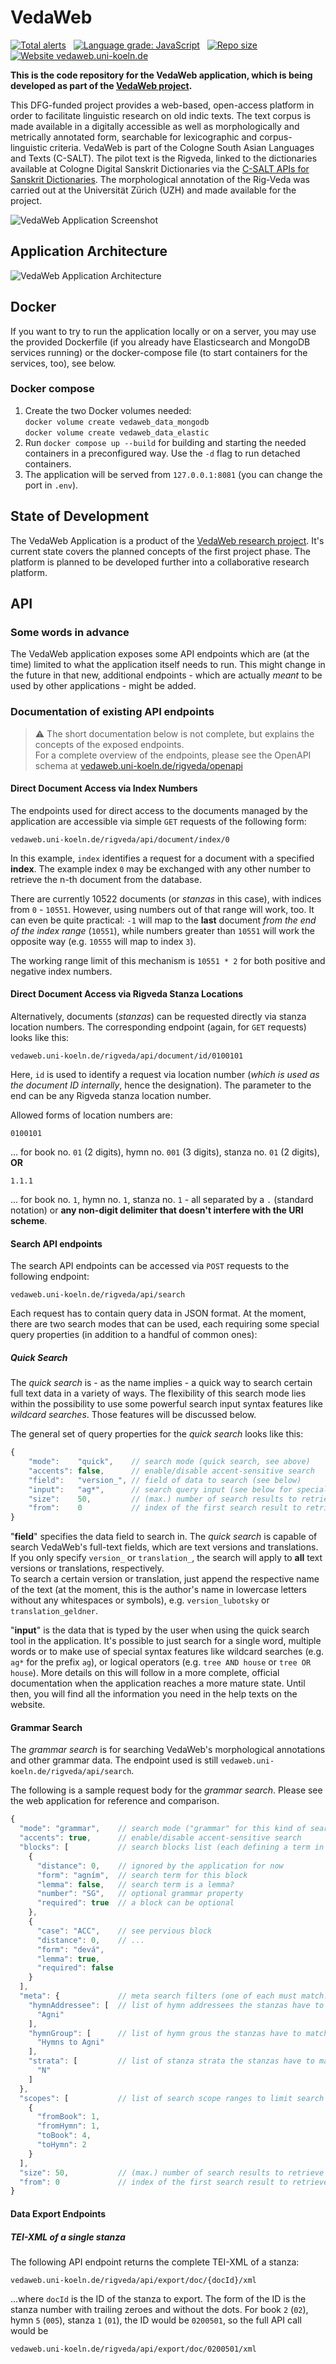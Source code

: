 # VedaWeb <!-- omit in toc -->

[![Total alerts](https://img.shields.io/lgtm/alerts/g/VedaWebPlatform/vedaweb.svg?logo=lgtm&logoWidth=18)](https://lgtm.com/projects/g/VedaWebPlatform/vedaweb/alerts/)
&nbsp;
[![Language grade: JavaScript](https://img.shields.io/lgtm/grade/javascript/g/VedaWebPlatform/vedaweb.svg?logo=lgtm&logoWidth=18)](https://lgtm.com/projects/g/VedaWebPlatform/vedaweb/context:javascript)
&nbsp;
[![Repo size](https://img.shields.io/github/repo-size/VedaWebPlatform/vedaweb.svg?label=Repo%20size)](https://github.com/VedaWebPlatform/vedaweb)
&nbsp;
[![Website vedaweb.uni-koeln.de](https://img.shields.io/website-up-down-green-red/http/vedaweb.uni-koeln.de.svg)](http://vedaweb.uni-koeln.de/)


**This is the code repository for the VedaWeb application, which is being developed as part of the [VedaWeb project](https://vedaweb.uni-koeln.de/).**

This DFG-funded project provides a web-based, open-access platform in order to facilitate linguistic research on old indic texts. The text corpus is made available in a digitally accessible as well as morphologically and metrically annotated form, searchable for lexicographic and corpus-linguistic criteria. VedaWeb is part of the Cologne South Asian Languages and Texts (C-SALT).
The pilot text is the Rigveda, linked to the dictionaries available at Cologne Digital Sanskrit Dictionaries via the [C-SALT APIs for Sanskrit Dictionaries](https://cceh.github.io/c-salt_sanskrit_api/index.html). The morphological annotation of the Rig-Veda was carried out at the Universität Zürich (UZH) and made available for the project. 

![VedaWeb Application Screenshot](doc/assets/screenshot.png)  


## Application Architecture

![VedaWeb Application Architecture](doc/assets/architecture.png)


## Docker

If you want to try to run the application locally or on a server, you may use the provided Dockerfile (if you already have Elasticsearch and MongoDB services running) or the docker-compose file (to start containers for the services, too), see below.

### Docker compose

1. Create the two Docker volumes needed:  
   `docker volume create vedaweb_data_mongodb`  
   `docker volume create vedaweb_data_elastic`
2. Run `docker compose up --build` for building and starting the needed containers in a preconfigured way. Use the `-d` flag to run detached containers.
3. The application will be served from `127.0.0.1:8081` (you can change the port in `.env`).

## State of Development
The VedaWeb Application is a product of the [VedaWeb research project](https://vedaweb.uni-koeln.de). It's current state covers the planned concepts of the first project phase. The platform is planned to be developed further into a collaborative research platform.


## API

### Some words in advance
The VedaWeb application exposes some API endpoints which are (at the time) limited to what the application itself needs to run. This might change in the future in that new, additional endpoints - which are actually *meant* to be used by other applications - might be added.


### Documentation of existing API endpoints

> :warning: The short documentation below is not complete, but explains the concepts of the exposed endpoints.  
> For a complete overview of the endpoints, please see the OpenAPI schema at [vedaweb.uni-koeln.de/rigveda/openapi](https://vedaweb.uni-koeln.de/rigveda/openapi)

#### Direct Document Access via Index Numbers
The endpoints used for direct access to the documents managed by the application are accessible via simple `GET` requests of the following form:

```
vedaweb.uni-koeln.de/rigveda/api/document/index/0
```

In this example, `index` identifies a request for a document with a specified **index**. The example index `0` may be exchanged with any other number to retrieve the n-th document from the database.

There are currently 10522 documents (or *stanzas* in this case), with indices from `0` - `10551`. However, using numbers out of that range will work, too. It can even be quite practical: `-1` will map to the **last** document *from the end of the index range* (`10551`), while numbers greater than `10551` will work the opposite way (e.g. `10555` will map to index `3`).

The working range limit of this mechanism is `10551 * 2` for both positive and negative index numbers.

#### Direct Document Access via Rigveda Stanza Locations
Alternatively, documents (*stanzas*) can be requested directly via stanza location numbers. The corresponding endpoint (again, for `GET` requests) looks like this:

```
vedaweb.uni-koeln.de/rigveda/api/document/id/0100101
```

Here, `id` is used to identify a request via location number (*which is used as the document ID internally*, hence the designation). The parameter to the end can be any Rigveda stanza location number.

Allowed forms of location numbers are:

```
0100101
```
... for book no. `01` (2 digits), hymn no. `001` (3 digits), stanza no. `01` (2 digits), **OR**

```
1.1.1
```
... for book no. `1`, hymn no. `1`, stanza no. `1` - all separated by a `.` (standard notation) or **any non-digit delimiter that doesn't interfere with the URI scheme**.

#### Search API endpoints
The search API endpoints can be accessed via `POST` requests to the following endpoint:

```
vedaweb.uni-koeln.de/rigveda/api/search
```

Each request has to contain query data in JSON format. At the moment, there are two search modes that can be used, each requiring some special query properties (in addition to a handful of common ones):

##### Quick Search
The *quick search* is - as the name implies - a quick way to search certain full text data in a variety of ways. The flexibility of this search mode lies within the possibility to use some powerful search input syntax features like *wildcard searches*. Those features will be discussed below.

The general set of query properties for the *quick search* looks like this:

``` js
{
    "mode":    "quick",    // search mode (quick search, see above)
    "accents": false,      // enable/disable accent-sensitive search
    "field":   "version_", // field of data to search (see below)
    "input":   "ag*",      // search query input (see below for special syntax)
    "size":    50,         // (max.) number of search results to retrieve
    "from":    0           // index of the first search result to retrieve
}
```

"**field**" specifies the data field to search in. The *quick search* is capable of search VedaWeb's full-text fields, which are text versions and translations. If you only specify `version_` or `translation_`, the search will apply to **all** text versions or translations, respectively.  
To search a certain version or translation, just append the respective name of the text (at the moment, this is the author's name in lowercase letters without any whitespaces or symbols), e.g. `version_lubotsky` or `translation_geldner`.

"**input**" is the data that is typed by the user when using the quick search tool in the application. It's possible to just search for a single word, multiple words or to make use of special syntax features like wildcard searches (e.g. `ag*` for the prefix `ag`), or logical operators (e.g. `tree AND house` or `tree OR house`). More details on this will follow in a more complete, official documentation when the application reaches a more mature state. Until then, you will find all the information you need in the help texts on the website.

#### Grammar Search
The *grammar search* is for searching VedaWeb's morphological annotations and other grammar data. The endpoint used is still `vedaweb.uni-koeln.de/rigveda/api/search`.

The following is a sample request body for the *grammar search*. Please see the web application for reference and comparison.

``` js
{
  "mode": "grammar",    // search mode ("grammar" for this kind of search)
  "accents": true,      // enable/disable accent-sensitive search
  "blocks": [           // search blocks list (each defining a term in a stanza)
    {
      "distance": 0,    // ignored by the application for now
      "form": "agním",  // search term for this block
      "lemma": false,   // search term is a lemma?
      "number": "SG",   // optional grammar property
      "required": true  // a block can be optional
    },
    {
      "case": "ACC",    // see pervious block
      "distance": 0,    // ...
      "form": "devá",
      "lemma": true,
      "required": false
    }
  ],
  "meta": {             // meta search filters (one of each must match!)...
    "hymnAddressee": [  // list of hymn addressees the stanzas have to match
      "Agni"
    ],
    "hymnGroup": [      // list of hymn grous the stanzas have to match
      "Hymns to Agni"
    ],
    "strata": [         // list of stanza strata the stanzas have to match
      "N"
    ]
  },
  "scopes": [           // list of search scope ranges to limit search to
    {
      "fromBook": 1,
      "fromHymn": 1,
      "toBook": 4,
      "toHymn": 2
    }
  ],
  "size": 50,           // (max.) number of search results to retrieve
  "from": 0             // index of the first search result to retrieve
}
```

#### Data Export Endpoints

##### TEI-XML of a single stanza
The following API endpoint returns the complete TEI-XML of a stanza:

```
vedaweb.uni-koeln.de/rigveda/api/export/doc/{docId}/xml
```
...where `docId` is the ID of the stanza to export. The form of the ID is the stanza number with trailing zeroes and without the dots. For book `2` (`02`), hymn `5` (`005`), stanza `1` (`01`), the ID would be `0200501`, so the full API call would be

```
vedaweb.uni-koeln.de/rigveda/api/export/doc/0200501/xml
```
